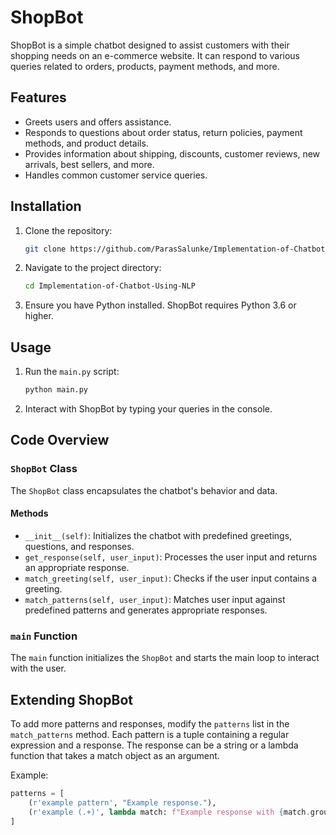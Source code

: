 # ShopBot

ShopBot is a simple chatbot designed to assist customers with their shopping needs on an e-commerce website. It can respond to various queries related to orders, products, payment methods, and more.

## Features

- Greets users and offers assistance.
- Responds to questions about order status, return policies, payment methods, and product details.
- Provides information about shipping, discounts, customer reviews, new arrivals, best sellers, and more.
- Handles common customer service queries.

## Installation

1. Clone the repository:
    ```sh
    git clone https://github.com/ParasSalunke/Implementation-of-Chatbot-Using-NLP.git
    ```
2. Navigate to the project directory:
    ```sh
    cd Implementation-of-Chatbot-Using-NLP
    ```
3. Ensure you have Python installed. ShopBot requires Python 3.6 or higher.

## Usage

1. Run the `main.py` script:
    ```sh
    python main.py
    ```
2. Interact with ShopBot by typing your queries in the console.

## Code Overview

### `ShopBot` Class

The `ShopBot` class encapsulates the chatbot's behavior and data.

#### Methods

- `__init__(self)`: Initializes the chatbot with predefined greetings, questions, and responses.
- `get_response(self, user_input)`: Processes the user input and returns an appropriate response.
- `match_greeting(self, user_input)`: Checks if the user input contains a greeting.
- `match_patterns(self, user_input)`: Matches user input against predefined patterns and generates appropriate responses.

### `main` Function

The `main` function initializes the `ShopBot` and starts the main loop to interact with the user.

## Extending ShopBot

To add more patterns and responses, modify the `patterns` list in the `match_patterns` method. Each pattern is a tuple containing a regular expression and a response. The response can be a string or a lambda function that takes a match object as an argument.

Example:
```python
patterns = [
    (r'example pattern', "Example response."),
    (r'example (.+)', lambda match: f"Example response with {match.group(1)}.")
]